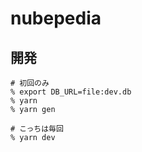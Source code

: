 # nubepedia

## 開発

```
# 初回のみ
% export DB_URL=file:dev.db
% yarn
% yarn gen

# こっちは毎回
% yarn dev
```
